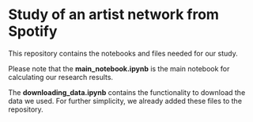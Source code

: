 # Study of an artist network from Spotify

This repository contains the notebooks and files needed for our study. <br>

Please note that the **main_notebook.ipynb** is the main notebook for calculating our research results.<br>

The **downloading_data.ipynb** contains the functionality to download the data we used. For further simplicity, we already added these files to the repository.
